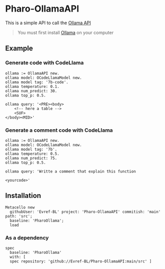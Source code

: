# Pharo-OllamaAPI

This is a simple API to call the [Ollama API](https://github.com/jmorganca/ollama/blob/main/docs/api.md)

> You must first install [Ollama](https://ollama.ai/) on your computer

## Example

### Generate code with CodeLlama

```st
ollama := OllamaAPI new.
ollama model: OCodeLlamaModel new.
ollama model tag: '7b-code'.
ollama temperature: 0.1.
ollama num_predict: 30.
ollama top_p: 0.5.

ollama query: '<PRE><body>
    <!-- here a table -->
    <SUF>
</body><MID>'
```

### Generate a comment code with CodeLlama

```st
ollama := OllamaAPI new.
ollama model: OCodeLlamaModel new.
ollama model tag: '7b'.
ollama temperature: 0.5.
ollama num_predict: 75.
ollama top_p: 0.5.

ollama query: 'Writte a comment that explain this function

<yourcode>'
```

## Installation

```st
Metacello new
  githubUser: 'Evref-BL' project: 'Pharo-OllamaAPI' commitish: 'main' path: 'src';
  baseline: 'PharoOllama';
  load
```

### As a dependency

```st
spec
  baseline: 'PharoOllama'
  with: [
  spec repository: 'github://Evref-BL/Pharo-OllamaAPI:main/src' ]
```
